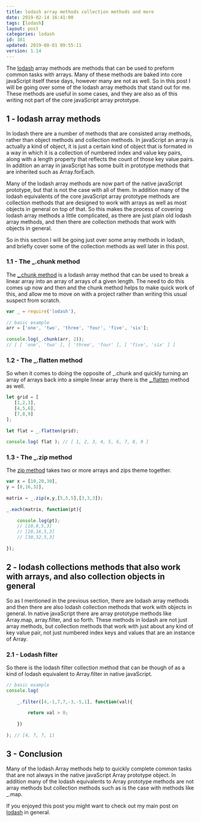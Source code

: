 ```yaml
---
title: lodash array methods collection methods and more
date: 2019-02-14 16:41:00
tags: [lodash]
layout: post
categories: lodash
id: 381
updated: 2019-08-01 09:55:11
version: 1.14
---
```


The [lodash](https://lodash.com/) array methods are methods that can be used to preform common tasks with arrays. Many of these methods are baked into core javaScript itself these days, however many are not as well. So in this post I will be going over some of the lodash array methods that stand out for me. These methods are useful in some cases, and they are also as of this writing not part of the core javaScript array prototype.


<!-- more -->

## 1 - lodash array methods

In lodash there are a number of methods that are consisted array methods, rather than object methods and collection methods. In javaScript an array is actually a kind of object, it is just a certain kind of object that is formated in a way in which it is a collection of numbered index and value key pairs, along with a length property that reflects the count of those key value pairs. In addition an array in javaScript has some built in prototype methods that are inherited such as Array.forEach. 

Many of the lodash array methods are now part of the native javaScript prototype, but that is not the case with all of them. In addition many of the lodash equivalents of the core javaScript array prototype methods are collection methods that are designed to work with arrays as well as most objects in general on top of that. So this makes the process of covering lodash array methods a little complicated, as there are just plain old lodash array methods, and then there are collection methods that work with objects in general.

So in this section I will be going just over some array methods in lodash, and briefly cover some of the collection methods as well later in this post.

### 1.1 - The \_.chunk method

The [\_.chunk method](/2017/09/13/lodash-chunk/) is a lodash array method that can be used to break a linear array into an array of arrays of a given length. The need to do this comes up now and then and the chunk method helps to make quick work of this, and allow me to move on with a project rather than writing this usual suspect from scratch.

```js
var _ = require('lodash'),
 
// basic example
arr = ['one', 'two', 'three', 'four', 'five', 'six'];
 
console.log(_.chunk(arr, 2));
// [ [ 'one', 'two' ], [ 'three', 'four' ], [ 'five', 'six' ] ]
```

### 1.2 - The \_.flatten method

So when it comes to doing the opposite of \_.chunk and quickly turning an array of arrays back into a simple linear array there is the [\_.flatten](/2018/08/12/lodash_flatten/) method as well.

```js
let grid = [
   [1,2,3],
   [4,5,6],
   [7,8,9]
];
 
let flat = _.flatten(grid);
 
console.log( flat ); // [ 1, 2, 3, 4, 5, 6, 7, 8, 9 ]
```

### 1.3 - The \_.zip method

The [zip method](/2018/02/01/lodash_zip/) takes two or more arrays and zips theme together.

```js
var x = [10,20,30],
y = [8,16,32],
 
matrix = _.zip(x,y,[5,5,5],[3,3,3]);
 
_.each(matrix, function(pt){
 
    console.log(pt);
    // [10,8,5,3]
    // [20,16,5,3]
    // [30,32,5,3]
 
});
```

## 2 - lodash collections methods that also work with arrays, and also collection objects in general

So as I mentioned in the previous section, there are lodash array methods and then there are also lodash collection methods that work with objects in general. In native javaScript there are array prototype methods like Array.map, array.filter, and so forth. These methods in lodash are not just array methods, but collection methods that work with just about any kind of key value pair, not just numbered index keys and values that are an instance of Array.

### 2.1 - Lodash filter

So there is the lodash filter collection method that can be though of as a kind of lodash equivalent to Array.filter in native javaScript.

```js
// basic example
console.log(
 
    _.filter([4,-1,7,7,-3,-5,1], function(val){
 
        return val > 0;
 
    })
 
); // [4, 7, 7, 1]
```

## 3 - Conclusion

Many of the lodash Array methods help to quickly complete common tasks that are not always in the native javaScript Array prototype object. In addition many of the lodash equivalents to Array prototype methods are not array methods but collection methods such as is the case with methods like \_.map.

If you enjoyed this post you might want to check out my main post on [lodash](/2019/02/15/lodash/) in general.